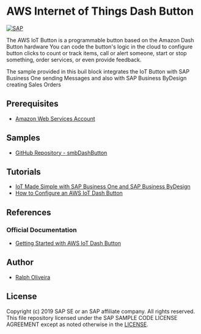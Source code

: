 # AWS Internet of Things Dash Button
[![SAP](https://i.imgur.com/0PLCJPD.png)](http://cloudplatform.sap.com/)

The AWS IoT Button is a programmable button based on the Amazon Dash Button hardware You can code the button's logic in the cloud to configure button clicks to count or track items, call or alert someone, start or stop something, order services, or even provide feedback.

The sample provided in this buil block integrates the  IoT Button with SAP Business One sending Messages and also with SAP Business ByDesign creating Sales Orders

## Prerequisites
* [Amazon Web Services Account](https://aws.amazon.com/)

## Samples
* [GitHub Repository - smbDashButton](https://github.com/Ralphive/b1dash)

## Tutorials
* [IoT Made Simple with SAP Business One and SAP Business ByDesign](https://blogs.sap.com/2019/02/06/iot-made-simple-with-sap-business-one-and-sap-business-bydesign/)
* [How to Configure an AWS IoT Dash Button](https://docs.aws.amazon.com/iot/latest/developerguide/configure-iot.html)

## References
### Official Documentation
* [Getting Started with AWS IoT Dash Button](https://docs.aws.amazon.com/iot/latest/developerguide/iot-gs.html)


## Author
* [Ralph Oliveira](https://github.com/Ralphive)

License
-------

Copyright (c) 2019 SAP SE or an SAP affiliate company. All rights reserved.
This file repository licensed under the SAP SAMPLE CODE LICENSE AGREEMENT except as noted otherwise in the [LICENSE](../LICENSE).